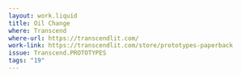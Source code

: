 ```yaml
---
layout: work.liquid
title: Oil Change
where: Transcend
where-url: https://transcendlit.com/
work-link: https://transcendlit.com/store/prototypes-paperback
issue: Transcend.PROTOTYPES
tags: "19"
---
```

